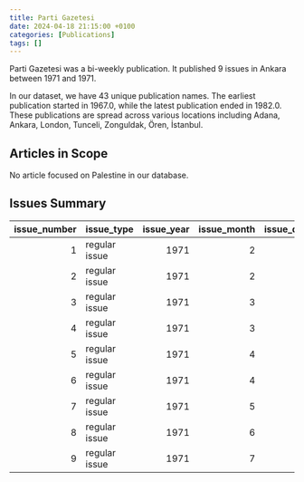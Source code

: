```yaml
---
title: Parti Gazetesi
date: 2024-04-18 21:15:00 +0100
categories: [Publications]
tags: []
---
```


Parti Gazetesi was a bi-weekly publication. It published 9 issues in Ankara between 1971 and 1971.

In our dataset, we have 43 unique publication names. The earliest publication started in 1967.0, while the latest publication ended in 1982.0. These publications are spread across various locations including Adana, Ankara, London, Tunceli, Zonguldak, Ören, İstanbul.

## Articles in Scope

No article focused on Palestine in our database.

## Issues Summary

|   issue_number | issue_type    |   issue_year |   issue_month |   issue_day |
|---------------:|:--------------|-------------:|--------------:|------------:|
|              1 | regular issue |         1971 |             2 |           1 |
|              2 | regular issue |         1971 |             2 |          15 |
|              3 | regular issue |         1971 |             3 |           1 |
|              4 | regular issue |         1971 |             3 |          15 |
|              5 | regular issue |         1971 |             4 |           1 |
|              6 | regular issue |         1971 |             4 |          15 |
|              7 | regular issue |         1971 |             5 |          15 |
|              8 | regular issue |         1971 |             6 |          15 |
|              9 | regular issue |         1971 |             7 |           1 |
